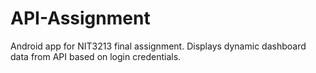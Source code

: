 # API-Assignment
Android app for NIT3213 final assignment. Displays dynamic dashboard data from API based on login credentials.
